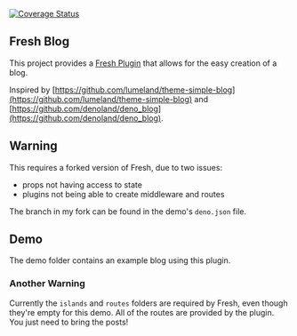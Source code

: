 [![Coverage Status](https://coveralls.io/repos/github/deer/fresh_blog/badge.svg?branch=main)](https://coveralls.io/github/deer/fresh_blog?branch=main)

## Fresh Blog

This project provides a
[Fresh Plugin](https://fresh.deno.dev/docs/concepts/plugins) that allows for the
easy creation of a blog.

Inspired by
[https://github.com/lumeland/theme-simple-blog](https://github.com/lumeland/theme-simple-blog)
and
[https://github.com/denoland/deno_blog](https://github.com/denoland/deno_blog).

## Warning

This requires a forked version of Fresh, due to two issues:

- props not having access to state
- plugins not being able to create middleware and routes

The branch in my fork can be found in the demo's `deno.json` file.

## Demo

The demo folder contains an example blog using this plugin.

### Another Warning

Currently the `islands` and `routes` folders are required by Fresh, even though
they're empty for this demo. All of the routes are provided by the plugin. You
just need to bring the posts!

